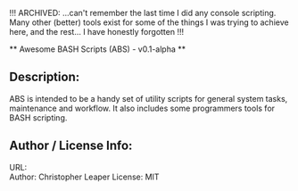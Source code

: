 !!! ARCHIVED: ...can't remember the last time I did any console scripting. Many other (better) tools exist for some of the things I was trying to achieve here, and the rest... I have honestly forgotten !!!

** Awesome BASH Scripts (ABS) - v0.1-alpha **

Description:
------------
ABS is intended to be a handy set of utility scripts for general system tasks, maintenance and workflow.
It also includes some programmers tools for BASH scripting.


Author / License Info:
----------------------
URL:		
Author:		Christopher Leaper
License:	MIT

